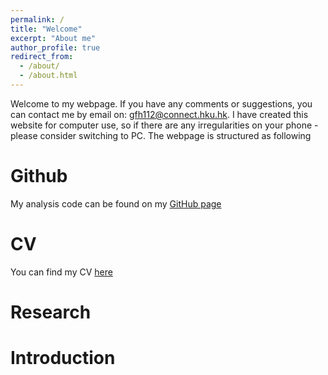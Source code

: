 ```yaml
---
permalink: /
title: "Welcome"
excerpt: "About me"
author_profile: true
redirect_from: 
  - /about/
  - /about.html
---
```


Welcome to my webpage. If you have any comments or suggestions, you can contact me by email on: gfh112@connect.hku.hk.
I have created this website for computer use, so if there are any irregularities on your phone - please consider switching to PC. The webpage is structured as following

Github
======
My analysis code can be found on my [GitHub page](https://github.com/gfh112/)



CV
======
You can find my CV [here](https://gfh112.github.io/home/cv)

Research
======



Introduction
======